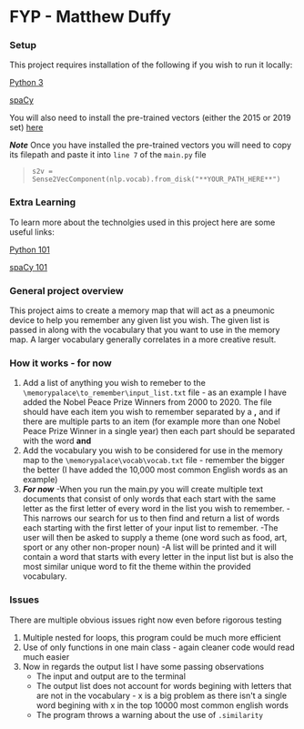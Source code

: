 # FYP - Matthew Duffy

### Setup
This project requires installation of the following if you wish to run it locally:

 [Python 3](https://www.python.org/downloads/)

 [spaCy](https://spacy.io/usage/)

 You will also need to install the pre-trained vectors (either the 2015 or 2019 set) [here](https://github.com/explosion/sense2vec#pretrained-vectors)

***Note***
Once you have installed the pre-trained vectors you will need to copy its filepath and paste it into `line 7` of the `main.py` file
>`s2v = Sense2VecComponent(nlp.vocab).from_disk("**YOUR_PATH_HERE**")`


### Extra Learning
To learn more about the technolgies used in this project here are some useful links:

 [Python 101]()

 [spaCy 101](https://course.spacy.io/en)

### General project overview
This project aims to create a memory map that will act as a pneumonic device to help you remember any given list you wish. 
The given list is passed in along with the vocabulary that you want to use in the memory map. A larger vocabulary generally correlates in a more creative result.

### How it works - for now
1. Add a list of anything you wish to remeber to the `\memorypalace\to_remember\input_list.txt` file - as an example I have added the Nobel Peace Prize Winners from 2000 to 2020. The file should have each item you wish to remember separated by a **,** and if there are multiple parts to an item (for example more than one Nobel Peace Prize Winner in a single year) then each part should be separated with the word **and**
2. Add the vocabulary you wish to be considered for use in the memory map to the `\memorypalace\vocab\vocab.txt` file - remember the bigger the better (I have added the 10,000 most common English words as an example)
3. ***For now*** 
-When you run the main.py you will create multiple text documents that consist of only words that each start with the same letter as the first letter of every word in the list you wish to remember. 
-This narrows our search for us to then find and return a list of words each starting with the first letter of your input list to remember.
-The user will then be asked to supply a theme (one word such as food, art, sport or any other non-proper noun)
-A list will be printed and it will contain a word that starts with every letter in the input list but is also the most similar unique word to fit the theme within the provided vocabulary.


### Issues

There are multiple obvious issues right now even before rigorous testing
1) Multiple nested for loops, this program could be much more efficient
2) Use of only functions in one main class - again cleaner code would read much easier
3) Now in regards the output list I have some passing observations
    - The input and output are to the terminal
    - The output list does not account for words begining with letters that are not in the vocabulary - x is a big problem as there isn't a single word begining with x in the top 10000 most common english words
    - The program throws a warning about the use of `.similarity`


